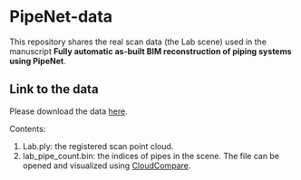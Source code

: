 # PipeNet-data

This repository shares the real scan data (the Lab scene) used in the manuscript **Fully automatic as-built BIM reconstruction of piping systems using PipeNet**.


## Link to the data
Please download the data [here](https://drive.google.com/file/d/1z4fkhzT-Jft3hjiTjEZ1koeaq4KnmutA/view?usp=sharing).

Contents:
1. Lab.ply: the registered scan point cloud.
2. lab_pipe_count.bin: the indices of pipes in the scene. The file can be opened and visualized using [CloudCompare](https://www.danielgm.net/cc/).
